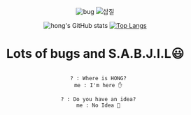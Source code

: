 <div align='center'>
  
![bug](https://user-images.githubusercontent.com/37925591/111727635-988d0d80-88ae-11eb-966c-e75562e6f2e7.gif)
![삽질](https://user-images.githubusercontent.com/37925591/111745317-c3d42480-88cf-11eb-82f7-de1c185a2e86.gif)


![hong's GitHub stats](https://github-readme-stats.vercel.app/api?username=no-name-no-idea&show_icons=true)
[![Top Langs](https://github-readme-stats.vercel.app/api/top-langs/?username=no-name-no-idea&layout=compact)](https://github.com/anuraghazra/github-readme-stats)
# Lots of bugs and S.A.B.J.I.L😃

  <pre><code>
  ? : Where is HONG?
  me : I'm here ✋

  ? : Do you have an idea?
  me : No Idea 🤯
  <code><pre>  

</div>
